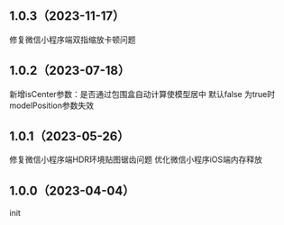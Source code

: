 ## 1.0.3（2023-11-17）
修复微信小程序端双指缩放卡顿问题
## 1.0.2（2023-07-18）
新增isCenter参数：是否通过包围盒自动计算使模型居中 默认false 为true时modelPosition参数失效
## 1.0.1（2023-05-26）
修复微信小程序端HDR环境贴图锯齿问题
优化微信小程序iOS端内存释放
## 1.0.0（2023-04-04）
init
